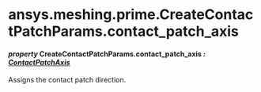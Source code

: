 # ansys.meshing.prime.CreateContactPatchParams.contact_patch_axis

#### *property* CreateContactPatchParams.contact_patch_axis *: [ContactPatchAxis](ansys.meshing.prime.ContactPatchAxis.md#ansys.meshing.prime.ContactPatchAxis)*

Assigns the contact patch direction.

<!-- !! processed by numpydoc !! -->
